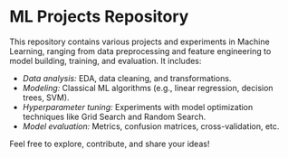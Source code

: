 # ML Projects Repository
This repository contains various projects and experiments in Machine Learning, ranging from data preprocessing and feature engineering to model building, training, and evaluation. It includes:

- *Data analysis:* EDA, data cleaning, and transformations.
- *Modeling:* Classical ML algorithms (e.g., linear regression, decision trees, SVM).
- *Hyperparameter tuning:* Experiments with model optimization techniques like Grid Search and Random Search.
- *Model evaluation:* Metrics, confusion matrices, cross-validation, etc.

Feel free to explore, contribute, and share your ideas!
